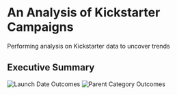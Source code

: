 # An Analysis of Kickstarter Campaigns
Performing analysis on Kickstarter data to uncover trends
## Executive Summary 
![Launch Date Outcomes](C:\Temp\Bootcamp\Class_Folder\Crowdfunding_Analysis)
![Parent Category Outcomes](C:\Temp\Bootcamp\Class_Folder\Crowdfunding_Analysis)
